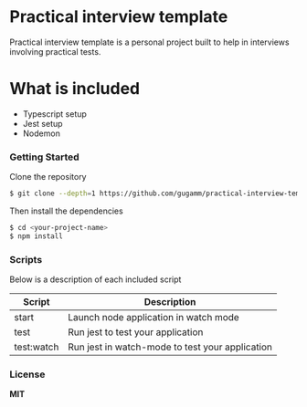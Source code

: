 # Practical interview template

Practical interview template is a personal project built to help in interviews involving practical tests.

# What is included

  - Typescript setup
  - Jest setup
  - Nodemon

### Getting Started

Clone the repository

```sh
$ git clone --depth=1 https://github.com/gugamm/practical-interview-template.git <your-project-name>
```

Then install the dependencies

```sh
$ cd <your-project-name>
$ npm install
```

### Scripts

Below is a description of each included script

| Script | Description |
| ------ | ------ |
| start | Launch node application in watch mode |
| test | Run jest to test your application  |
| test:watch | Run jest in watch-mode to test your application  |

### License

**MIT**

